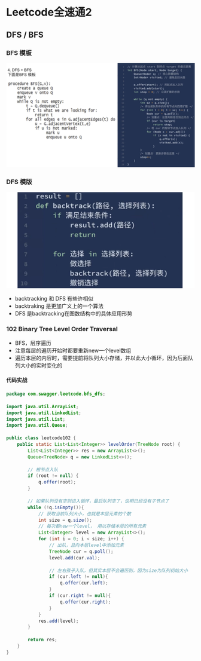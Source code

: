 # Leetcode全速通2


## DFS / BFS 
### BFS 模板
![](/image_leetcode_recite/pic7.png)

### DFS 模版
![](/image_leetcode_recite/pic8.png)
* backtracking 和 DFS 有些许相似
* backtraking 是更加广义上的一个算法
* DFS 是backtracking在图数结构中的具体应用形势

### 102 Binary Tree Level Order Traversal
* BFS，层序遍历
* 注意每层的遍历开始时都要重新new一个level数组
* 遍历本层的内容时，需要提前将队列大小存储，并以此大小循环，因为后面队列大小的实时变化的

#### 代码实战
```Java
package com.swagger.leetcode.bfs_dfs;

import java.util.ArrayList;
import java.util.LinkedList;
import java.util.List;
import java.util.Queue;

public class leetcode102 {
    public static List<List<Integer>> levelOrder(TreeNode root) {
        List<List<Integer>> res = new ArrayList<>();
        Queue<TreeNode> q = new LinkedList<>();

        // 根节点入队
        if (root != null) {
            q.offer(root);
        }

        // 如果队列没有空则进入循环，最后队列空了，说明已经没有子节点了
        while (!q.isEmpty()){
            // 获取当前队列大小，也就是本层元素的个数
            int size = q.size();
            // 每次都new一个level， 用以存储本层的所有元素
            List<Integer> level = new ArrayList<>();
            for (int i = 0; i < size; i++) {
                // 出队，且向本层level中添加元素
                TreeNode cur = q.poll();
                level.add(cur.val);

                // 左右孩子入队，但其实本层不会遍历到，因为size为队列初始大小
                if (cur.left != null){
                    q.offer(cur.left);
                }
                if (cur.right != null){
                    q.offer(cur.right);
                }
            }
            res.add(level);
        }

        return res;
    }
}
```


